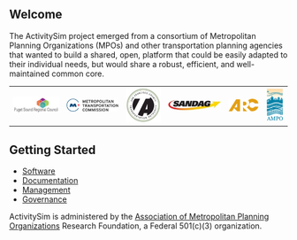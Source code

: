 
## Welcome

The ActivitySim project emerged from a consortium of Metropolitan Planning Organizations (MPOs) and other transportation planning agencies that wanted to build a shared, open, platform that could be easily adapted to their individual needs, but would share a robust, efficient, and well-maintained common core.

<table>
  <tr>
    <td align="center"><a href="http://www.psrc.org" rel="PSRC"><img src="psrc.png"/></a></td>
    <td align="center"><a href="https://mtc.ca.gov" rel="MTC"><img src="mtc.png"/></a></td>
    <td align="center"><a href="http://www.sfcta.org" rel="SFCTA"><img src="sfcta.png"/></a></td>
    <td align="center"><a href="http://www.sandag.org" rel="SANDAG"><img src="sandag.jpg"/></a></td>
    <td align="center"><a href="https://atlantaregional.org" rel="ARC"><img src="arc.png"/></a></td> 
    <td align="center"><a href="http://www.ampo.org" rel="AMPO"><img src="ampo.png"/></a></td>
  </tr>
</table>

## Getting Started

  - [Software](https://github.com/UDST/activitysim)
  - [Documentation](https://udst.github.io/activitysim)
  - [Management](https://github.com/UDST/activitysim/wiki)
  - [Governance](https://github.com/UDST/activitysim/wiki/Governance)

ActivitySim is administered by the [Association of Metropolitan Planning Organizations](http://www.ampo.org) Research Foundation, a Federal 501(c)(3) organization.

